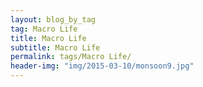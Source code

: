 ```yaml
---
layout: blog_by_tag
tag: Macro Life
title: Macro Life
subtitle: Macro Life
permalink: tags/Macro Life/
header-img: "img/2015-03-10/monsoon9.jpg"
---
```

